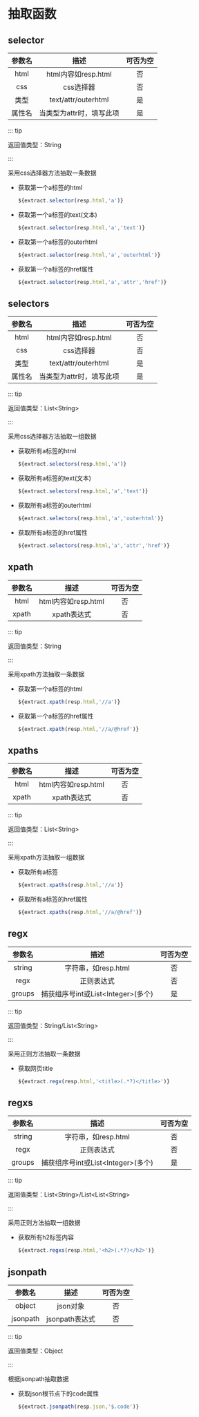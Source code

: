 # 抽取函数

## selector

| 参数名 |           描述           | 可否为空 |
| :----: | :----------------------: | :------: |
|  html  |   html内容如resp.html    |    否    |
|  css   |        css选择器         |    否    |
|  类型  |   text/attr/outerhtml    |    是    |
| 属性名 | 当类型为attr时，填写此项 |    是    |

::: tip 

返回值类型：String 

:::

采用css选择器方法抽取一条数据


- 获取第一个a标签的html

  ```javascript
  ${extract.selector(resp.html,'a')}
  ```

- 获取第一个a标签的text(文本)

  ```javascript
  ${extract.selector(resp.html,'a','text')}
  ```

- 获取第一个a标签的outerhtml

  ```javascript
  ${extract.selector(resp.html,'a','outerhtml')}
  ```

- 获取第一个a标签的href属性

  ```javascript
  ${extract.selector(resp.html,'a','attr','href')}
  ```

## selectors

| 参数名 |           描述           | 可否为空 |
| :----: | :----------------------: | :------: |
|  html  |   html内容如resp.html    |    否    |
|  css   |        css选择器         |    否    |
|  类型  |   text/attr/outerhtml    |    是    |
| 属性名 | 当类型为attr时，填写此项 |    是    |

::: tip 

返回值类型：List\<String>

:::

采用css选择器方法抽取一组数据

- 获取所有a标签的html

  ```javascript
  ${extract.selectors(resp.html,'a')}
  ```

- 获取所有a标签的text(文本)

  ```javascript
  ${extract.selectors(resp.html,'a','text')}
  ```

- 获取所有a标签的outerhtml

  ```javascript
  ${extract.selectors(resp.html,'a','outerhtml')}
  ```

- 获取所有a标签的href属性

  ```javascript
  ${extract.selectors(resp.html,'a','attr','href')}
  ```

## xpath
| 参数名 |        描述         | 可否为空 |
| :----: | :-----------------: | :------: |
|  html  | html内容如resp.html |    否    |
| xpath  |     xpath表达式     |    否    |

::: tip 

返回值类型：String

:::

采用xpath方法抽取一条数据

- 获取第一个a标签的html

  ```javascript
  ${extract.xpath(resp.html,'//a')}
  ```

  

- 获取第一个a标签的href属性

  ```javascript
  ${extract.xpath(resp.html,'//a/@href')}
  ```

  

## xpaths
| 参数名 |        描述         | 可否为空 |
| :----: | :-----------------: | :------: |
|  html  | html内容如resp.html |    否    |
| xpath  |     xpath表达式     |    否    |

::: tip 

返回值类型：List\<String>

:::

采用xpath方法抽取一组数据

- 获取所有a标签

  ```javascript
  ${extract.xpaths(resp.html,'//a')}
  ```

  

- 获取所有a标签的href属性

  ```javascript
  ${extract.xpaths(resp.html,'//a/@href')}
  ```
## regx

| 参数名 |        描述         | 可否为空 |
| :----: | :-----------------: | :------: |
| string | 字符串，如resp.html |    否    |
|  regx  |     正则表达式      |    否    |
|  groups  |     捕获组序号int或List\<Integer>(多个)      |    是    |

::: tip 

返回值类型：String/List\<String>

:::

采用正则方法抽取一条数据

- 获取网页title

  ```javascript
  ${extract.regx(resp.html,'<title>(.*?)</title>')}
  ```

## regxs
| 参数名 |        描述         | 可否为空 |
| :----: | :-----------------: | :------: |
| string | 字符串，如resp.html |    否    |
|  regx  |     正则表达式      |    否    |
|  groups  |     捕获组序号int或List\<Integer>(多个)      |    是    |

::: tip 

返回值类型：List\<String>/List\<List\<String>

:::

采用正则方法抽取一组数据

- 获取所有h2标签内容

  ```javascript
  ${extract.regxs(resp.html,'<h2>(.*?)</h2>')}
  ```

## jsonpath

|  参数名  |      描述      | 可否为空 |
| :------: | :------------: | :------: |
|  object  |    json对象    |    否    |
| jsonpath | jsonpath表达式 |    否    |

::: tip 

返回值类型：Object

:::

根据jsonpath抽取数据

- 获取json根节点下的code属性

  ```javascript
  ${extract.jsonpath(resp.json,'$.code')}
  ```